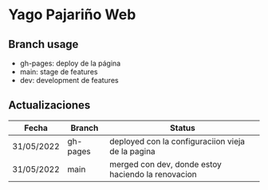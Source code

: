# Yago Pajariño Web

## Branch usage

- gh-pages: deploy de la página
- main: stage de features
- dev: development de features

## Actualizaciones

| Fecha      | Branch   | Status                                             |
| ---------- | -------- | -------------------------------------------------- |
| 31/05/2022 | gh-pages | deployed con la configuraciion vieja de la pagina  |
| 31/05/2022 | main     | merged con dev, donde estoy haciendo la renovacion |
